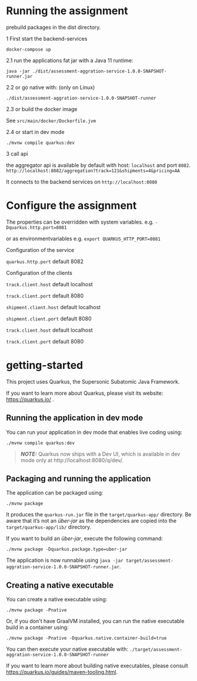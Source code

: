# Running the assignment

prebuild packages in the dist directory.

1 First start the backend-services

``` docker-compose up ```

2.1 run the applications fat jar with a Java 11 runtime:

`java -jar ./dist/assessment-aggration-service-1.0.0-SNAPSHOT-runner.jar`

2.2 or go native with:
(only on Linux)

```./dist/assessment-aggration-service-1.0.0-SNAPSHOT-runner```

2.3 or build the docker image

See ```src/main/docker/Dockerfile.jvm```

2.4 or start in dev mode

```./mvnw compile quarkus:dev```

3 call api 

the aggregator api is available by default with host: `localhost` and port `8082`.
`http://localhost:8082/aggregation?track=121&shipments=4&pricing=AA`

It connects to the backend services on `http://localhost:8080`


# Configure the assignment

The properties can be overridden with system variables.
e.g. `-Dquarkus.http.port=8081`

or as environmentvariables
e.g. `export QUARKUS_HTTP_PORT=8081`

Configuration of the service

`quarkus.http.port` default 8082

Configuration of the clients

`track.client.host` default localhost

`track.client.port` default 8080

`shipment.client.host` default localhost

`shipment.client.port` default 8080

`track.client.host` default localhost

`track.client.port` default 8080

# getting-started

This project uses Quarkus, the Supersonic Subatomic Java Framework.

If you want to learn more about Quarkus, please visit its website: https://quarkus.io/ .

## Running the application in dev mode

You can run your application in dev mode that enables live coding using:
```shell script
./mvnw compile quarkus:dev
```

> **_NOTE:_**  Quarkus now ships with a Dev UI, which is available in dev mode only at http://localhost:8080/q/dev/.

## Packaging and running the application

The application can be packaged using:
```shell script
./mvnw package
```
It produces the `quarkus-run.jar` file in the `target/quarkus-app/` directory.
Be aware that it’s not an _über-jar_ as the dependencies are copied into the `target/quarkus-app/lib/` directory.

If you want to build an _über-jar_, execute the following command:
```shell script
./mvnw package -Dquarkus.package.type=uber-jar
```

The application is now runnable using `java -jar target/assessment-aggration-service-1.0.0-SNAPSHOT-runner.jar`.

## Creating a native executable

You can create a native executable using: 
```shell script
./mvnw package -Pnative
```

Or, if you don't have GraalVM installed, you can run the native executable build in a container using: 
```shell script
./mvnw package -Pnative -Dquarkus.native.container-build=true
```

You can then execute your native executable with: `./target/assessment-aggration-service-1.0.0-SNAPSHOT-runner`

If you want to learn more about building native executables, please consult https://quarkus.io/guides/maven-tooling.html.

